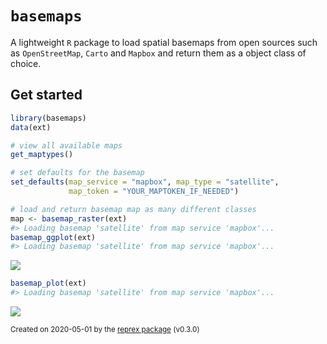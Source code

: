 # `basemaps`

A lightweight `R` package to load spatial basemaps from open sources such as `OpenStreetMap`, `Carto` and `Mapbox` and return them as a object class of choice.

## Get started

``` r
library(basemaps)
data(ext)

# view all available maps
get_maptypes()

# set defaults for the basemap
set_defaults(map_service = "mapbox", map_type = "satellite",
             map_token = "YOUR_MAPTOKEN_IF_NEEDED")

# load and return basemap map as many different classes
map <- basemap_raster(ext)
#> Loading basemap 'satellite' from map service 'mapbox'...
basemap_ggplot(ext)
#> Loading basemap 'satellite' from map service 'mapbox'...
```

![](https://i.imgur.com/7lIzqGD.png)

``` r
basemap_plot(ext)
#> Loading basemap 'satellite' from map service 'mapbox'...
```

![](https://i.imgur.com/5gSK5Uj.png)

<sup>Created on 2020-05-01 by the [reprex package](https://reprex.tidyverse.org) (v0.3.0)</sup>
